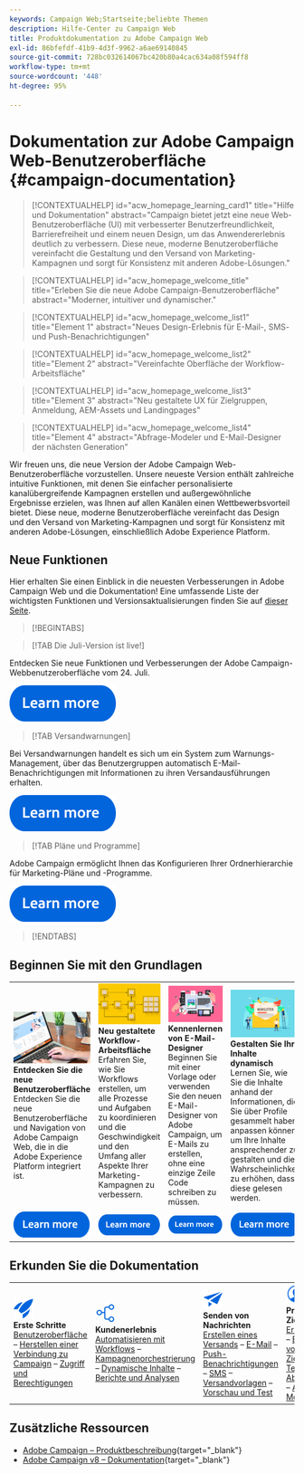 ```yaml
---
keywords: Campaign Web;Startseite;beliebte Themen
description: Hilfe-Center zu Campaign Web
title: Produktdokumentation zu Adobe Campaign Web
exl-id: 86bfefdf-41b9-4d3f-9962-a6ae69140845
source-git-commit: 728bc032614067bc420b80a4cac634a08f594ff8
workflow-type: tm+mt
source-wordcount: '448'
ht-degree: 95%

---
```


# Dokumentation zur Adobe Campaign Web-Benutzeroberfläche {#campaign-documentation}

>[!CONTEXTUALHELP]
>id="acw_homepage_learning_card1"
>title="Hilfe und Dokumentation"
>abstract="Campaign bietet jetzt eine neue Web-Benutzeroberfläche (UI) mit verbesserter Benutzerfreundlichkeit, Barrierefreiheit und einem neuen Design, um das Anwendererlebnis deutlich zu verbessern. Diese neue, moderne Benutzeroberfläche vereinfacht die Gestaltung und den Versand von Marketing-Kampagnen und sorgt für Konsistenz mit anderen Adobe-Lösungen."

>[!CONTEXTUALHELP]
>id="acw_homepage_welcome_title"
>title="Erleben Sie die neue Adobe Campaign-Benutzeroberfläche"
>abstract="Moderner, intuitiver und dynamischer."

>[!CONTEXTUALHELP]
>id="acw_homepage_welcome_list1"
>title="Element 1"
>abstract="Neues Design-Erlebnis für E-Mail-, SMS- und Push-Benachrichtigungen"

>[!CONTEXTUALHELP]
>id="acw_homepage_welcome_list2"
>title="Element 2"
>abstract="Vereinfachte Oberfläche der Workflow-Arbeitsfläche"

>[!CONTEXTUALHELP]
>id="acw_homepage_welcome_list3"
>title="Element 3"
>abstract="Neu gestaltete UX für Zielgruppen, Anmeldung, AEM-Assets und Landingpages"

>[!CONTEXTUALHELP]
>id="acw_homepage_welcome_list4"
>title="Element 4"
>abstract="Abfrage-Modeler und E-Mail-Designer der nächsten Generation"


Wir freuen uns, die neue Version der Adobe Campaign Web-Benutzeroberfläche vorzustellen. Unsere neueste Version enthält zahlreiche intuitive Funktionen, mit denen Sie einfacher personalisierte kanalübergreifende Kampagnen erstellen und außergewöhnliche Ergebnisse erzielen, was Ihnen auf allen Kanälen einen Wettbewerbsvorteil bietet. Diese neue, moderne Benutzeroberfläche vereinfacht das Design und den Versand von Marketing-Kampagnen und sorgt für Konsistenz mit anderen Adobe-Lösungen, einschließlich Adobe Experience Platform.

## Neue Funktionen

Hier erhalten Sie einen Einblick in die neuesten Verbesserungen in Adobe Campaign Web und die Dokumentation! Eine umfassende Liste der wichtigsten Funktionen und Versionsaktualisierungen finden Sie auf [dieser Seite](rn/whats-new.md).

>[!BEGINTABS]

>[!TAB Die Juli-Version ist live!]

Entdecken Sie neue Funktionen und Verbesserungen der Adobe Campaign-Webbenutzeroberfläche vom 24. Juli.

[![Bild](assets/do-not-localize/learn-more-button.svg)](rn/release-notes.md)

>[!TAB Versandwarnungen]

Bei Versandwarnungen handelt es sich um ein System zum Warnungs-Management, über das Benutzergruppen automatisch E-Mail-Benachrichtigungen mit Informationen zu ihren Versandausführungen erhalten. 

[![Bild](assets/do-not-localize/learn-more-button.svg)](../v8/msg/delivery-alerting.md)

>[!TAB Pläne und Programme]

Adobe Campaign ermöglicht Ihnen das Konfigurieren Ihrer Ordnerhierarchie für Marketing-Pläne und -Programme.

[![Bild](assets/do-not-localize/learn-more-button.svg)](administration/plans-programs.md)


>[!ENDTABS]

## Beginnen Sie mit den Grundlagen

<table style="table-layout:fixed">
  <tr style="border: 0;">
    <td>
    <a href="get-started/user-interface.md"><img src="assets/do-not-localize/menu-ui.jpeg"></a>
    <div><strong>Entdecken Sie die neue Benutzeroberfläche</strong><br/>Entdecken Sie die neue Benutzeroberfläche und Navigation von Adobe Campaign Web, die in die Adobe Experience Platform integriert ist.</div>
    </td>
    <td>
    <a href="workflows/gs-workflows.md"><img src="assets/do-not-localize/menu-workflows.jpeg"></a>
    <div><strong>Neu gestaltete Workflow-Arbeitsfläche</strong><br/>Erfahren Sie, wie Sie Workflows erstellen, um alle Prozesse und Aufgaben zu koordinieren und die Geschwindigkeit und den Umfang aller Aspekte Ihrer Marketing-Kampagnen zu verbessern.</div><br/>
    </td>
    <td>
    <a href="email/get-started-email-designer.md"><img src="assets/do-not-localize/menu-email.png"></a>
    <div><strong>Kennenlernen von E-Mail-Designer</strong><br/>Beginnen Sie mit einer Vorlage oder verwenden Sie den neuen E-Mail-Designer von Adobe Campaign, um E-Mails zu erstellen, ohne eine einzige Zeile Code schreiben zu müssen.
    </div></td>
    <td>
    <a href="personalization/gs-personalization.md"><img src="assets/do-not-localize/menu-dynamic.png"></a>
    <div><strong>Gestalten Sie Ihre Inhalte dynamisch</strong><br/>Lernen Sie, wie Sie die Inhalte anhand der Informationen, die Sie über Profile gesammelt haben, anpassen können, um Ihre Inhalte ansprechender zu gestalten und die Wahrscheinlichkeit zu erhöhen, dass diese gelesen werden.</div>
    </td>
  </tr>
  <tr style="border: 0;">
    <td align="center"><a href="get-started/user-interface.md"><img src="assets/do-not-localize/learn-more-button.svg"></a></td>
    <td align="center"><a href="workflows/gs-workflows.md"><img src="assets/do-not-localize/learn-more-button.svg"></a></td>
    <td align="center"><a href="email/get-started-email-designer.md"><img src="assets/do-not-localize/learn-more-button.svg"></a></td>
    <td align="center"><a href="personalization/gs-personalization.md"><img src="assets/do-not-localize/learn-more-button.svg"></a></td>
    </tr>
</table>

## Erkunden Sie die Dokumentation

<table style="table-layout:auto">
  <tr style="border: 0;">
    <td>
      <img src="assets/do-not-localize/icon-start.svg" width="35px">
    <br/>
      <strong>Erste Schritte</strong><br/><a href="get-started/user-interface.md">Benutzeroberfläche</a> – <a href="get-started/connect-to-campaign.md">Herstellen einer Verbindung zu Campaign</a> – <a href="get-started/permissions.md">Zugriff und Berechtigungen</a>
    </td>
    <td>
      <img src="assets/do-not-localize/icon-experience.svg" width="35px">
    <br/>
      <strong>Kundenerlebnis</strong><br/><a href="workflows/gs-workflows.md" target="_blank">Automatisieren mit Workflows</a> – <a href="campaigns/gs-campaigns.md" target="_blank">Kampagnenorchestrierung</a> – <a href="personalization/gs-personalization.md">Dynamische Inhalte</a> – <a href="reporting/gs-reports.md">Berichte und Analysen</a>
    </td>
    <td>
      <img src="assets/do-not-localize/icon-message.svg" width="35px">
    <br/>
      <strong>Senden von Nachrichten</strong><br/><a href="msg/gs-deliveries.md">Erstellen eines Versands</a> – <a href="email/create-email.md">E-Mail</a> – <a href="push/gs-push.md">Push-Benachrichtigungen</a> – <a href="sms/gs-sms.md">SMS</a> – <a href="msg/delivery-template.md">Versandvorlagen</a> – <a href="preview-test/preview-test.md">Vorschau und Test</a> 
    </td>
    <td>
      <img src="assets/do-not-localize/icon_profile.svg" width="35px">
    <br/>
      <strong>Profile und Zielgruppen</strong><br/><a href="audience/gs-audiences-recipients.md">Erste Schritte</a> – <a href="audience/create-audience.md">Erstellen von Zielgruppen</a> – <a href="audience/test-profiles.md">Testprofile</a> – <a href="audience/manage-services.md">Abonnements</a> – <a href="query/query-modeler-overview.md">Abfrage-Modeler</a>
    </td>
  </tr>
</table>

## Zusätzliche Ressourcen

* [Adobe Campaign – Produktbeschreibung](https://helpx.adobe.com/de/legal/product-descriptions/adobe-campaign-managed-cloud-services.html){target="_blank"}
* [Adobe Campaign v8 – Dokumentation](https://experienceleague.adobe.com/docs/campaign-v8.html?lang=de){target="_blank"}